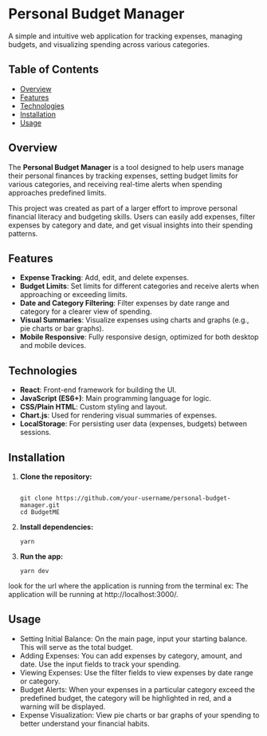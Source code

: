 # Personal Budget Manager

A simple and intuitive web application for tracking expenses, managing budgets, and visualizing spending across various categories.

## Table of Contents

- [Overview](#overview)
- [Features](#features)
- [Technologies](#technologies)
- [Installation](#installation)
- [Usage](#usage)

## Overview

The **Personal Budget Manager** is a tool designed to help users manage their personal finances by tracking expenses, setting budget limits for various categories, and receiving real-time alerts when spending approaches predefined limits.

This project was created as part of a larger effort to improve personal financial literacy and budgeting skills. Users can easily add expenses, filter expenses by category and date, and get visual insights into their spending patterns.

## Features

- **Expense Tracking**: Add, edit, and delete expenses.
- **Budget Limits**: Set limits for different categories and receive alerts when approaching or exceeding limits.
- **Date and Category Filtering**: Filter expenses by date range and category for a clearer view of spending.
- **Visual Summaries**: Visualize expenses using charts and graphs (e.g., pie charts or bar graphs).
- **Mobile Responsive**: Fully responsive design, optimized for both desktop and mobile devices.

## Technologies

- **React**: Front-end framework for building the UI.
- **JavaScript (ES6+)**: Main programming language for logic.
- **CSS/Plain HTML**: Custom styling and layout.
- **Chart.js**: Used for rendering visual summaries of expenses.
- **LocalStorage**: For persisting user data (expenses, budgets) between sessions.

## Installation

1. **Clone the repository:**

   ```

   git clone https://github.com/your-username/personal-budget-manager.git
   cd BudgetME
   ```

2. **Install dependencies:**

   ```
   yarn
   
   ```

3. **Run the app:**
   ```
   yarn dev
   ```
look for the url where the application is running from the terminal
ex: The application will be running at http://localhost:3000/.

## Usage
- Setting Initial Balance: On the main page, input your starting balance. This will serve as the total budget.
- Adding Expenses: You can add expenses by category, amount, and date. Use the input fields to track your spending.
- Viewing Expenses: Use the filter fields to view expenses by date range or category.
- Budget Alerts: When your expenses in a particular category exceed the predefined budget, the category will be highlighted in red, and a warning will be displayed.
- Expense Visualization: View pie charts or bar graphs of your spending to better understand your financial habits.
  
